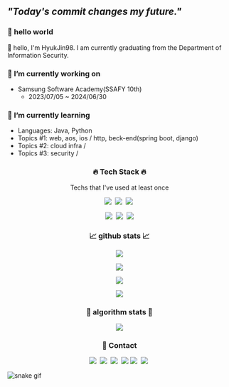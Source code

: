 
## ***"Today's commit changes my future."*** 

### 🙌 hello world

👋 hello, I'm HyukJin98. I am currently graduating from the Department of Information Security. 


### 🔭 I’m currently working on
- Samsung Software Academy(SSAFY 10th)
  - 2023/07/05 ~ 2024/06/30

### 🌱 I’m currently learning
- Languages: Java, Python
- Topics #1: web, aos, ios / http, beck-end(spring boot, django)
- Topics #2: cloud infra / 
- Topics #3: security / 

<h3 align="center"> 🔥 Tech Stack 🔥</h3>
<p align="center"> Techs that I've used at least once </p>

<p align="center">
  <img src="https://img.shields.io/badge/JAVA-6DB33F?style=flat-square&logo=Java&logoColor=a431f0"/></a>&nbsp  
  <img src="https://img.shields.io/badge/Spring boot-6DB33F?style=flat-square&logo=spring&logoColor=white"/></a>&nbsp  
  <img src="https://img.shields.io/badge/MySQL-ffb811?style=flat-square&logo=mysql&logoColor=darkred"/></a>&nbsp 
</p>

<p align="center">
    <img src="https://img.shields.io/badge/Eclipse_IDE-2C2255?style=flat-square&logo=Eclipse IDE&logoColor=white"/></a>&nbsp
    <img src="https://img.shields.io/badge/Gradle-02303A?style=flat-square&logo=Gradle&logoColor=white"/></a>&nbsp
    <img src="https://img.shields.io/badge/IntelliJ IDEA-CC0066?style=flat-square&logo=intellij idea&logoColor=white"/></a>
</p>

<h3 align="center"> 📈 github stats 📈  </h3>

<p align="center">
<a href="https://github.com/HyukJin98"><img src="https://hits.seeyoufarm.com/api/count/incr/badge.svg?url=https://github.com/HyukJin98"></a>
</p>

<p align="center">
<a href="https://github.com/ryo-ma/github-profile-trophy"><img src="https://github-profile-trophy.vercel.app/?username=HyukJin98&theme=dracula"></a>
</p>



<p align="center">
<a>
<picture>
<source 
  srcset="https://github-readme-stats.vercel.app/api?username=HyukJin98&show_icons=true&theme=monokai"
  media="(prefers-color-scheme: dark)"/>
<source
  srcset="https://github-readme-stats.vercel.app/api?username=HyukJin98&bg_color=30,92a8d1,f7cac9&title_color=fff&text_color=fff&show_icons=true&custom_title=HyukJin98👀"
  media="(prefers-color-scheme: light), (prefers-color-scheme: no-preference)"/>
<img src="https://github-readme-stats.vercel.app/api?username=anuraghazra&show_icons=true"/>
</picture>
</a>
</p>
<p align="center">
<a href="https://opgc.me/#/users/HyukJin98" target="_blank"><img src="https://api.opgc.me/githubs/users/HyukJin98/tag/?theme=prism" /></a>
</p>

<h3 align="center"> 👀 algorithm stats 👀  </h3>
<p align="center">
<a href="https://solved.ac/jin9896/"><img src="http://mazassumnida.wtf/api/v2/generate_badge?boj=jin9896"></a>
</p>





<h3 align="center"> 🤙 Contact  </h3>
<p align="center">
  <a href="https://www.instagram.com/dev_gudals/"><img src="https://img.shields.io/badge/Instagram-E4405F?style=flat-square&logo=instagram&logoColor=white&link=instagram.com/dev_gudals"/></a>&nbsp 
  <a href="mailto:rlagudals0420@naver.com"><img src="https://img.shields.io/badge/naver mail-03C75A?style=flat-square&logo=Naver&logoColor=white&link=mailto:rlagudals0420@naver.com"/></a>&nbsp
  <a href="mailto:kimtuti95@gmail.com"><img src="https://img.shields.io/badge/Gmail-D14836?style=flat-square&logo=gmail&logoColor=white&link=https://github.com/HyukJin98"/></a>&nbsp 
  <a href="https://velog.io/@HyukJin98"><img src="https://img.shields.io/badge/Tech Blog-6400AA?style=flat-square&logo=velog&logoColor=white&link=https://github.com/HyukJin98"/></a>
  <a href="https://discord.gg/e9ySmU52"><img src="https://img.shields.io/badge/Discord-7289DA?style=flat-square&logo=discord&logoColor=white"/></a>&nbsp
  <a href="https://join.slack.com/t/slack-tjv4707/shared_invite/zt-1odsm566p-s5mu8uIOEmBj8u8H36ihuQ"><img src="https://img.shields.io/badge/Slack-4A154B?style=flat-square&logo=slack&logoColor=white"/></a>&nbsp
</p>


![snake gif](https://github.com/HyukJin98/HyukJin98/blob/output/github-contribution-grid-snake.svg)

